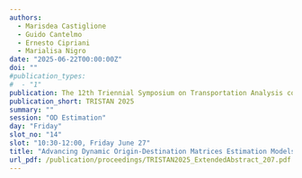 ```yaml
---
authors:
  - Marisdea Castiglione
  - Guido Cantelmo
  - Ernesto Cipriani
  - Marialisa Nigro
date: "2025-06-22T00:00:00Z"
doi: ""
#publication_types:
#  - "1"
publication: The 12th Triennial Symposium on Transportation Analysis conference
publication_short: TRISTAN 2025
summary: ""
session: "OD Estimation"
day: "Friday"
slot_no: "14"
slot: "10:30-12:00, Friday June 27"
title: "Advancing Dynamic Origin-Destination Matrices Estimation Models Using Crowd-Sourced Flexibility Data"
url_pdf: /publication/proceedings/TRISTAN2025_ExtendedAbstract_207.pdf
---
```

